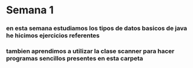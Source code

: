 # Semana 1

### en esta semana estudiamos los tipos de datos basicos de java he hicimos ejercicios referentes
### tambien aprendimos a utilizar la clase scanner para hacer programas sencillos presentes en esta carpeta
